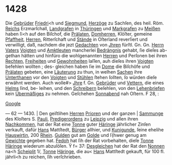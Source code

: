 # 1428

Die [Gebrüder](../../register/worte/gebrüder.md) [Friedri](../../register/worte/friedri.md)<h und [Siegmund](../../register/worte/siegmund.md), [Herzöge](../../register/worte/herzöge.md) zu
Sachſen, des heil. Röm. [Reichs](../../register/worte/reichs.md) Erzmarſchall, [Landgrafen](../../register/worte/landgrafen.md)
in [Thüringen](../../register/orte/thüringen.md) und [Markgrafen](../../register/worte/markgrafen.md) zu [Meißen](../../register/orte/meißen.md) haben ſi<h auf
den Biſchof, die [Prälaten](../../register/worte/prälaten.md), [Domherren](../../register/worte/domherren.md), Klöſter, gemeine
[Pfaffheit](../../register/worte/pfaffheit.md), [Herren](../../register/worte/herren.md), Ritterſchaft und [Stände](../../register/worte/stände.md) in Oſterland
reverſiert und verwilligt, daß, nachdem die jezt [Gedachten](../../register/worte/gedachten.md)
von [Jhren](../../register/orte/jhren.md) fürſtl. Gn. Gn. [Herrn](../../register/worte/herrn.md) [Vaters](../../register/worte/vaters.md) [Voigten](../../register/worte/voigten.md) und
[Amktleuten](../../register/worte/amktleuten.md) mancherlei [Bedrängnis](../../register/worte/bedrängnis.md) gehabt, ſie dieſes ab-
gethan hätten und hinfüro die wohlgenannten [Herren](../../register/worte/herren.md) und
Perſonen bei ihren [Rechten](../../register/worte/rechten.md), [Freiheiten](../../register/worte/freiheiten.md) und [Gewohnheiten](../../register/worte/gewohnheiten.md)
laſſen, auh dieſes ihren [Voigten](../../register/worte/voigten.md) befehlen wollten ; des-
gleichen haben ſie im [Dome](../../register/worte/dome.md) die Biſchöfe und [Prälaten](../../register/worte/prälaten.md)
gebeten, eine [Läuterung](../../register/worte/läuterung.md) zu thun, in welhen [Sachen](../../register/worte/sachen.md) ihre
[Unterthanen](../../register/worte/unterthanen.md) vor den [Voigten](../../register/worte/voigten.md) und [Stühlen](../../register/worte/stühlen.md) ſtehen ſollten,
ſo würden dieſe erwähnt werden. Auch wolle#> [Jhre](../../register/worte/jhre.md)
f. Gn. [Gebrüder](../../register/worte/gebrüder.md) und [Vettern](../../register/worte/vettern.md), die eines [Helms](../../register/worte/helms.md) ſind, be-
leihen, und den [Schreibern](../../register/worte/schreibern.md) beſehlen, von den [Lehenbriefen](../../register/worte/lehenbriefen.md)
kein [Übermäßiges](../../register/worte/übermäßiges.md) zu nehmen. Geſchehen [Sonnabend](../../register/worte/sonnabend.md) nah
Oſtern. F 28, :

[Google](../../register/worte/google.md)


— 62 —
1430. |
Den geiſtlihen [Herren](../../register/worte/herren.md) [Prioren](../../register/worte/prioren.md) und der ganzen |
[Sammunge](../../register/worte/sammunge.md) des Kloſters S. [Pauli](../../register/worte/pauli.md), [Predigerordens](../../register/worte/predigerordens.md) zu
[Leipzig](../../register/orte/leipzig.md) und allen ihren [Nachkommen](../../register/worte/nachkommen.md), hat der Rat eine
[Tonne](../../register/worte/tonne.md) guter [Häringe](../../register/worte/häringe.md) jährlicher Zinſen verkauft, dafür
[Hans](../../register/worte/hans.md) Mattſtedt, [Bürger](../../register/worte/bürger.md) allhier, und [Kunigunde](../../register/worte/kunigunde.md), ſeine
ehelihe [Hauswirtin](../../register/worte/hauswirtin.md), 200 [Rhein](../../register/worte/rhein.md). [Gulden](../../register/worte/gulden.md) gut am [Golde](../../register/worte/golde.md)
und ſ{hwer genug am [Gewichte](../../register/worte/gewichte.md) gegeben hat. [Fedoh](../../register/worte/fedoh.md) hat
ſih der Rat vorbehalten, dieſe [Tonne](../../register/worte/tonne.md) [Häringe](../../register/worte/häringe.md) wiederum
abzulöſen. Ÿ f= 37:
[Desgleichen](../../register/worte/desgleichen.md) hat der Rat den [Nonnen](../../register/worte/nonnen.md) na<h [Scheiplit](../../register/worte/scheiplit.md)
1/, [Tonne](../../register/worte/tonne.md) [Häringe](../../register/worte/häringe.md), die au< [Hans](../../register/worte/hans.md) Mattſtedt gekauft, für
100 fl. jährli<h zu reichen, ſih verſchrieben.
